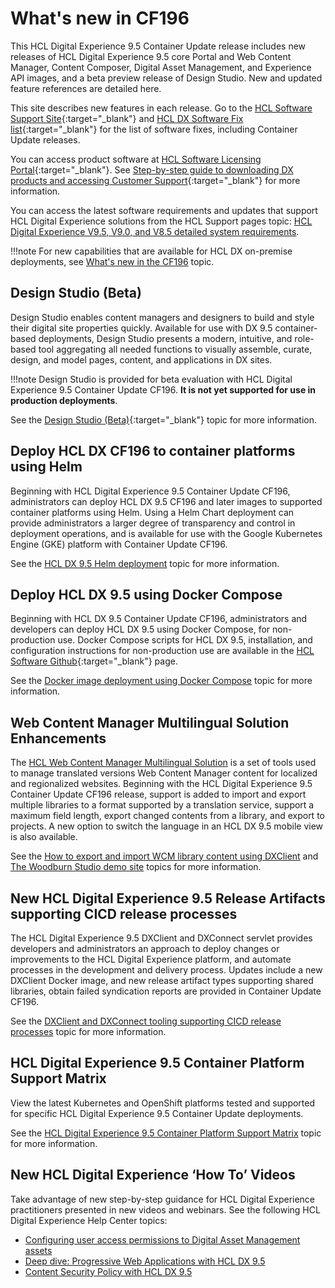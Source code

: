 # What's new in CF196

This HCL Digital Experience 9.5 Container Update release includes new releases of HCL Digital Experience 9.5 core Portal and Web Content Manager, Content Composer, Digital Asset Management, and Experience API images, and a beta preview release of Design Studio. New and updated feature references are detailed here.

This site describes new features in each release. Go to the [HCL Software Support Site](https://support.hcltechsw.com/csm?id=kb_article&sysparm_article=KB0013939&sys_kb_id=9bd40c1f1bbf5cd0534c4159cc4bcbbd#CF17){:target="_blank"} and [HCL DX Software Fix list](https://support.hcltechsw.com/csm?id=kb_article&sysparm_article=KB0013939&sys_kb_id=519ebc84db1c341055f38d6d13961959){:target="_blank"} for the list of software fixes, including Container Update releases. 

You can access product software at [HCL Software Licensing Portal](https://www.hcltech.com/software/support/release){:target="_blank"}. See [Step-by-step guide to downloading DX products and accessing Customer Support](https://support.hcltechsw.com/csm?id=kb_article&sysparm_article=KB0077878&sys_kb_id=2cde06a31b885494c48197d58d4bcbe2){:target="_blank"} for more information.

You can access the latest software requirements and updates that support HCL Digital Experience solutions from the HCL Support pages topic: [HCL Digital Experience V9.5, V9.0, and V8.5 detailed system requirements](https://support.hcltechsw.com/csm?id=kb_article&sysparm_article=KB0013514&sys_kb_id=17d6296a1b5df34077761fc58d4bcb03).

!!!note
        For new capabilities that are available for HCL DX on-premise deployments, see [What's new in the CF196](https://help.hcltechsw.com/digital-experience/9.5/overview/new_noncf196.html) topic.

## Design Studio (Beta)

Design Studio enables content managers and designers to build and style their digital site properties quickly. Available for use with DX 9.5 container-based deployments, Design Studio presents a modern, intuitive, and role-based tool aggregating all needed functions to visually assemble, curate, design, and model pages, content, and applications in DX sites.

!!!note
        Design Studio is provided for beta evaluation with HCL Digital Experience 9.5 Container Update CF196. **It is not yet supported for use in production deployments**.

See the [Design Studio (Beta)](https://opensource.hcltechsw.com/digital-experience/cf204/productfeatures/design_studio/){:target="_blank"}<!-- (../design_studio/design_studio_overview.md) --> topic for more information.

## Deploy HCL DX CF196 to container platforms using Helm

Beginning with HCL Digital Experience 9.5 Container Update CF196, administrators can deploy HCL DX 9.5 CF196 and later images to supported container platforms using Helm. Using a Helm Chart deployment can provide administrators a larger degree of transparency and control in deployment operations, and is available for use with the Google Kubernetes Engine \(GKE\) platform with Container Update CF196.

See the [HCL DX 9.5 Helm deployment](../../deployment/install/container/helm_deployment/preparation/index.md) topic for more information.

## Deploy HCL DX 9.5 using Docker Compose

Beginning with HCL DX 9.5 Container Update CF196, administrators and developers can deploy HCL DX 9.5 using Docker Compose, for non-production use. Docker Compose scripts for HCL DX 9.5, installation, and configuration instructions for non-production use are available in the [HCL Software Github](https://github.com/HCL-TECH-SOFTWARE){:target="_blank"} page.

See the [Docker image deployment using Docker Compose](../../deployment/install/docker/docker_image_deployment.md) topic for more information.

## Web Content Manager Multilingual Solution Enhancements

The [HCL Web Content Manager Multilingual Solution](../../manage_content/wcm_authoring/multi_lingual/index.md) is a set of tools used to manage translated versions Web Content Manager content for localized and regionalized websites. Beginning with the HCL Digital Experience 9.5 Container Update CF196 release, support is added to import and export multiple libraries to a format supported by a translation service, support a maximum field length, export changed contents from a library, and export to projects. A new option to switch the language in an HCL DX 9.5 mobile view is also available.

See the [How to export and import WCM library content using DXClient](../../extend_dx/development_tools/dxclient/dxclient_artifact_types/wcm_mls_export_import.md) and [The Woodburn Studio demo site](../../build_sites/woodburn_studio/index.md) topics for more information.

## New HCL Digital Experience 9.5 Release Artifacts supporting CICD release processes

The HCL Digital Experience 9.5 DXClient and DXConnect servlet provides developers and administrators an approach to deploy changes or improvements to the HCL Digital Experience platform, and automate processes in the development and delivery process. Updates include a new DXClient Docker image, and new release artifact types supporting shared libraries, obtain failed syndication reports are provided in Container Update CF196.

See the [DXClient and DXConnect tooling supporting CICD release processes](../../extend_dx/development_tools/dxclient/index.md) topic for more information.

## HCL Digital Experience 9.5 Container Platform Support Matrix

View the latest Kubernetes and OpenShift platforms tested and supported for specific HCL Digital Experience 9.5 Container Update deployments.

See the [HCL Digital Experience 9.5 Container Platform Support Matrix](../../get_started/system_requirements/kubernetes/kubernetes-runtime.md) topic for more information.

## New HCL Digital Experience ‘How To’ Videos

Take advantage of new step-by-step guidance for HCL Digital Experience practitioners presented in new videos and webinars. See the following HCL Digital Experience Help Center topics:

-   [Configuring user access permissions to Digital Asset Management assets](../../manage_content/digital_assets/usage/managing_dam/manage_collections.md)
-   [Deep dive: Progressive Web Applications with HCL DX 9.5](../../build_sites/mobile/progressive_web_applications.md)
-   [Content Security Policy with HCL DX 9.5](../../deployment/manage/security/information/integrity/content_sec_policy/index.md)

<!-- ???info "Related information"
    - [How to export and import WCM library content using DXClient](../wcm/wcm_mls_export_import.md)
    - [Configuring user access permissions to Digital Asset Management assets](../digital_asset_mgmt/manage_collections.md)
    - [Deep dive: Progressive Web Applications with HCL DX 9.5](../install/progressive_web_applications.md)
    - [Content Security Policy with HCL DX 9.5](../security/content_security_policy.md)
    - [The Woodburn Studio demo site](../woodburn_studio/woodburn_studio.md)

     -->